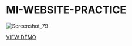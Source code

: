 # MI-WEBSITE-PRACTICE
<img src="https://preview.ibb.co/exVNde/Screenshot_79.png" alt="Screenshot_79" border="0">

<a href="https://romantic-wilson-9eb9d2.netlify.com">VIEW DEMO</a>
